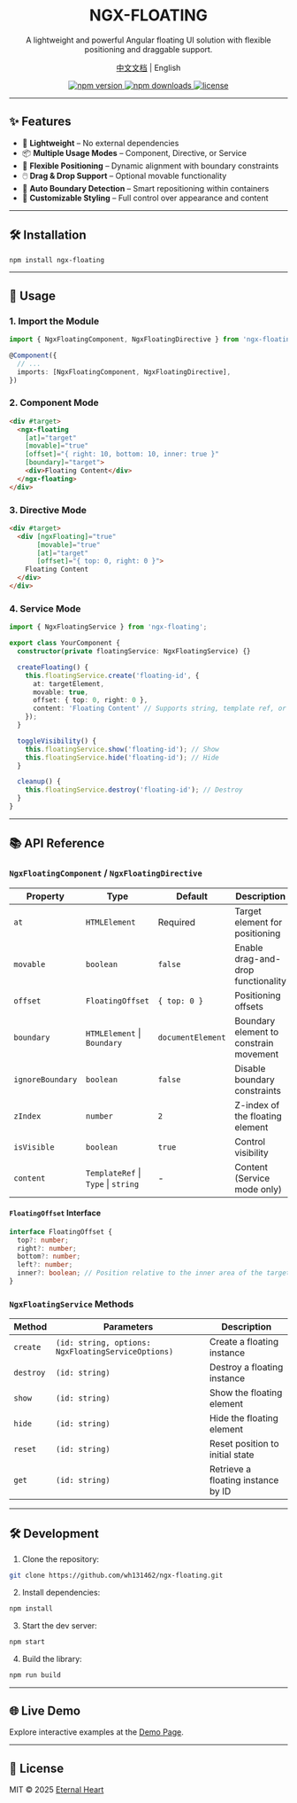 <div align="center">
  <h1>NGX-FLOATING</h1>
  <p>A lightweight and powerful Angular floating UI solution with flexible positioning and draggable support.</p>
  <p align="center">
    <a href="README_CN.md">中文文档</a><span> | </span><span>English</span>
  </p>
  
  <p align="center">
    <a href="https://www.npmjs.com/package/ngx-floating">
      <img src="https://img.shields.io/npm/v/ngx-floating.svg" alt="npm version">
    </a>
    <a href="https://www.npmjs.com/package/ngx-floating">
      <img src="https://img.shields.io/npm/dm/ngx-floating.svg" alt="npm downloads">
    </a>
    <a href="https://github.com/your-username/ngx-floating/blob/main/LICENSE">
      <img src="https://img.shields.io/npm/l/ngx-floating.svg" alt="license">
    </a>
  </p>
</div>

---

## ✨ Features

- 🚀 **Lightweight** – No external dependencies  
- 📦 **Multiple Usage Modes** – Component, Directive, or Service  
- 🎯 **Flexible Positioning** – Dynamic alignment with boundary constraints  
- 🖱️ **Drag & Drop Support** – Optional movable functionality  
- 🔄 **Auto Boundary Detection** – Smart repositioning within containers  
- 🎨 **Customizable Styling** – Full control over appearance and content  

---

## 🛠 Installation

```bash
npm install ngx-floating
```

---

## 🚀 Usage

### 1. Import the Module

```typescript
import { NgxFloatingComponent, NgxFloatingDirective } from 'ngx-floating';

@Component({
  // ...
  imports: [NgxFloatingComponent, NgxFloatingDirective],
})
```

### 2. Component Mode

```html
<div #target>
  <ngx-floating 
    [at]="target" 
    [movable]="true" 
    [offset]="{ right: 10, bottom: 10, inner: true }" 
    [boundary]="target">
    <div>Floating Content</div>
  </ngx-floating>
</div>
```

### 3. Directive Mode

```html
<div #target>
  <div [ngxFloating]="true" 
       [movable]="true" 
       [at]="target" 
       [offset]="{ top: 0, right: 0 }">
    Floating Content
  </div>
</div>
```

### 4. Service Mode

```typescript
import { NgxFloatingService } from 'ngx-floating';

export class YourComponent {
  constructor(private floatingService: NgxFloatingService) {}

  createFloating() {
    this.floatingService.create('floating-id', {
      at: targetElement,
      movable: true,
      offset: { top: 0, right: 0 },
      content: 'Floating Content' // Supports string, template ref, or component
    });
  }

  toggleVisibility() {
    this.floatingService.show('floating-id'); // Show
    this.floatingService.hide('floating-id'); // Hide
  }

  cleanup() {
    this.floatingService.destroy('floating-id'); // Destroy
  }
}
```

---

## 📚 API Reference

### `NgxFloatingComponent` / `NgxFloatingDirective`

| Property         | Type                          | Default                  | Description                                                                 |
|------------------|-------------------------------|--------------------------|-----------------------------------------------------------------------------|
| `at`             | `HTMLElement`                 | Required                 | Target element for positioning                                              |
| `movable`        | `boolean`                     | `false`                  | Enable drag-and-drop functionality                                         |
| `offset`         | `FloatingOffset`              | `{ top: 0 }`             | Positioning offsets                                                        |
| `boundary`       | `HTMLElement` \| `Boundary`   | `documentElement`        | Boundary element to constrain movement                                      |
| `ignoreBoundary` | `boolean`                     | `false`                  | Disable boundary constraints                                               |
| `zIndex`         | `number`                      | `2`                      | Z-index of the floating element                                            |
| `isVisible`      | `boolean`                     | `true`                   | Control visibility                                                         |
| `content`        | `TemplateRef` \| `Type` \| `string` | -                        | Content (Service mode only)                                                |

#### `FloatingOffset` Interface

```typescript
interface FloatingOffset {
  top?: number;
  right?: number;
  bottom?: number;
  left?: number;
  inner?: boolean; // Position relative to the inner area of the target
}
```

### `NgxFloatingService` Methods

| Method     | Parameters                      | Description                              |
|------------|---------------------------------|------------------------------------------|
| `create`   | `(id: string, options: NgxFloatingServiceOptions)` | Create a floating instance               |
| `destroy`  | `(id: string)`                  | Destroy a floating instance              |
| `show`     | `(id: string)`                  | Show the floating element                |
| `hide`     | `(id: string)`                  | Hide the floating element                |
| `reset`    | `(id: string)`                  | Reset position to initial state          |
| `get`      | `(id: string)`                  | Retrieve a floating instance by ID       |

---

## 🛠 Development

1. Clone the repository:
```bash
git clone https://github.com/wh131462/ngx-floating.git
```

2. Install dependencies:
```bash
npm install
```

3. Start the dev server:
```bash
npm start
```

4. Build the library:
```bash
npm run build
```

---

## 🌐 Live Demo

Explore interactive examples at the [Demo Page](https://wh131462.github.io/ngx-floating).

---

## 📜 License

MIT © 2025 [Eternal Heart](https://github.com/wh131462)
